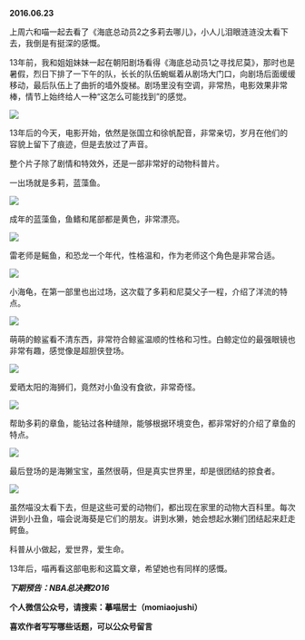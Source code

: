
          
            
**2016.06.23**

上周六和喵一起去看了《海底总动员2之多莉去哪儿》，小人儿泪眼涟涟没太看下去，我倒是有挺深的感慨。

13年前，我和姐姐妹妹一起在朝阳剧场看得《海底总动员1之寻找尼莫》，那时也是暑假，烈日下排了一下午的队，长长的队伍蜿蜒着从剧场大门口，向剧场后面缓缓移动，最后队伍上了曲折的墙外旋梯。剧场里没有空调，非常热，电影效果非常棒，情节上始终给人一种“这怎么可能找到”的感觉。



![](//upload-images.jianshu.io/upload_images/51001-2aa814c3572230fb.JPG)




13年后的今天，电影开始，依然是张国立和徐帆配音，非常亲切，岁月在他们的容貌上留下了痕迹，但是去放过了声音。

整个片子除了剧情和特效外，还是一部非常好的动物科普片。

一出场就是多莉，蓝藻鱼。




![](//upload-images.jianshu.io/upload_images/51001-88c98519b0d86d89.jpg)




成年的蓝藻鱼，鱼鳍和尾部都是黄色，非常漂亮。




![](//upload-images.jianshu.io/upload_images/51001-2448f8e615692a3e.jpg)




雷老师是鳐鱼，和恐龙一个年代，性格温和，作为老师这个角色是非常合适。




![](//upload-images.jianshu.io/upload_images/51001-79d12bce4df5bb29.jpg)




小海龟，在第一部里也出过场，这次载了多莉和尼莫父子一程，介绍了洋流的特点。




![](//upload-images.jianshu.io/upload_images/51001-5d7dbce63e66a489.jpg)




萌萌的鲸鲨看不清东西，非常符合鲸鲨温顺的性格和习性。白鲸定位的最强眼镜也非常有趣，感觉像是超胆侠登场。




![](//upload-images.jianshu.io/upload_images/51001-c4d3e9135b9053b7.jpg)




爱晒太阳的海狮们，竟然对小鱼没有食欲，非常奇怪。




![](//upload-images.jianshu.io/upload_images/51001-cc1806f7b9e3b5c3.jpg)




帮助多莉的章鱼，能钻过各种缝隙，能够根据环境变色，都非常好的介绍了章鱼的特点。




![](//upload-images.jianshu.io/upload_images/51001-a0714ea4f27631ec.jpg)




最后登场的是海獭宝宝，虽然很萌，但是真实世界里，却是很团结的掠食者。




![](//upload-images.jianshu.io/upload_images/51001-f971a6fc5e251994.jpg)




虽然喵没太看下去，但是这些可爱的动物们，都出现在家里的动物大百科里。每次讲到小丑鱼，喵会说海葵是它们的朋友。讲到水獭，她会想起水獭们团结起来赶走鳄鱼。

科普从小做起，爱世界，爱生命。

13年后，喵再看这部电影和这篇文章，希望她也有同样的感慨。


***下期预告：NBA总决赛2016***


**个人微信公众号，请搜索：摹喵居士（momiaojushi）**

**喜欢作者写写哪些话题，可以公众号留言**

          
        